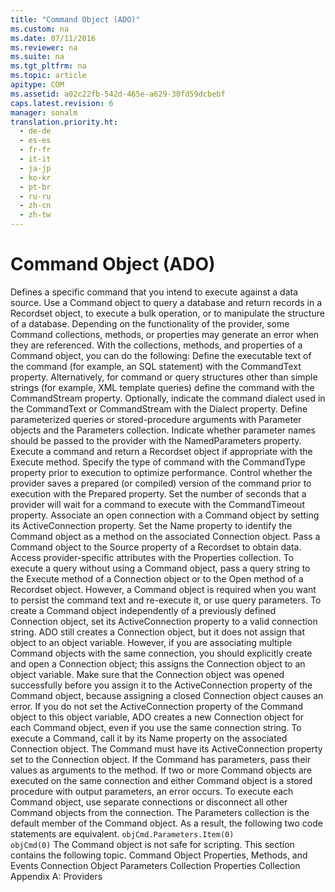 ```yaml
---
title: "Command Object (ADO)"
ms.custom: na
ms.date: 07/11/2016
ms.reviewer: na
ms.suite: na
ms.tgt_pltfrm: na
ms.topic: article
apitype: COM
ms.assetid: a02c22fb-542d-465e-a629-30fd59dcbebf
caps.latest.revision: 6
manager: sonalm
translation.priority.ht: 
  - de-de
  - es-es
  - fr-fr
  - it-it
  - ja-jp
  - ko-kr
  - pt-br
  - ru-ru
  - zh-cn
  - zh-tw
---
```

# Command Object (ADO)
<?xml version="1.0" encoding="utf-8"?>
<developerReferenceWithoutSyntaxDocument xmlns="http://ddue.schemas.microsoft.com/authoring/2003/5" xmlns:xlink="http://www.w3.org/1999/xlink" xmlns:xsi="http://www.w3.org/2001/XMLSchema-instance" xsi:schemaLocation="http://ddue.schemas.microsoft.com/authoring/2003/5 http://dduestorage.blob.core.windows.net/ddueschema/developer.xsd">
  <introduction>
    <para>Defines a specific command that you intend to execute against a data source.</para>
  </introduction>
  <languageReferenceRemarks>
    <content>
      <para>Use a <legacyBold>Command</legacyBold> object to query a database and return records in a <legacyLink xlink:href="ede1415f-c3df-4cc5-a05b-2576b2b84b60">Recordset</legacyLink> object, to execute a bulk operation, or to manipulate the structure of a database. Depending on the functionality of the provider, some <legacyBold>Command</legacyBold> collections, methods, or properties may generate an error when they are referenced.</para>
      <para>With the collections, methods, and properties of a <legacyBold>Command</legacyBold> object, you can do the following:  </para>
      <list class="bullet">
        <listItem>
          <para>Define the executable text of the command (for example, an SQL statement) with the <legacyLink xlink:href="4dd7e82a-8da5-4a4e-b439-11a29286fa0e">CommandText</legacyLink> property. Alternatively, for command or query structures other than simple strings (for example, XML template queries) define the command with the <legacyLink xlink:href="f78f61b6-87e0-48dc-961e-83d0e20da58e">CommandStream</legacyLink> property.</para>
        </listItem>
        <listItem>
          <para>Optionally, indicate the command dialect used in the <legacyBold>CommandText</legacyBold> or <legacyBold>CommandStream</legacyBold> with the <legacyLink xlink:href="329c3a71-ba88-4009-b04f-2f52195a5957">Dialect</legacyLink> property.</para>
        </listItem>
        <listItem>
          <para>Define parameterized queries or stored-procedure arguments with <legacyLink xlink:href="e010e794-7f0f-4026-8b5b-37328e437d63">Parameter</legacyLink> objects and the <legacyLink xlink:href="497cae10-3913-422a-9753-dcbb0a639b1b">Parameters</legacyLink> collection.</para>
        </listItem>
        <listItem>
          <para>Indicate whether parameter names should be passed to the provider with the <legacyLink xlink:href="42409387-026c-435f-a9b1-bf4167095875">NamedParameters</legacyLink> property.</para>
        </listItem>
        <listItem>
          <para>Execute a command and return a <legacyBold>Recordset</legacyBold> object if appropriate with the <legacyLink xlink:href="f84a5ff3-0528-4ad7-9bea-9a15103378dd">Execute</legacyLink> method.</para>
        </listItem>
        <listItem>
          <para>Specify the type of command with the <legacyLink xlink:href="ca44809c-8647-48b6-a7fb-0be70a02f53e">CommandType</legacyLink> property prior to execution to optimize performance.</para>
        </listItem>
        <listItem>
          <para>Control whether the provider saves a prepared (or compiled) version of the command prior to execution with the <legacyLink xlink:href="11ca8825-765e-4bb4-a6ce-3f6564ad8755">Prepared</legacyLink> property.</para>
        </listItem>
        <listItem>
          <para>Set the number of seconds that a provider will wait for a command to execute with the <legacyLink xlink:href="c611f857-d6b0-4dca-8925-f4a02e769eb0">CommandTimeout</legacyLink> property.</para>
        </listItem>
        <listItem>
          <para>Associate an open connection with a <legacyBold>Command</legacyBold> object by setting its <legacyLink xlink:href="52d0a96c-14fb-4ad9-b004-4d821bc0a6db">ActiveConnection</legacyLink> property.</para>
        </listItem>
        <listItem>
          <para>Set the <legacyLink xlink:href="cfd0e29c-8310-44ab-85c3-5761184b865d">Name</legacyLink> property to identify the <legacyBold>Command</legacyBold> object as a method on the associated <legacyLink xlink:href="ef6b1824-5b12-43db-89d7-8f3d13896d4d">Connection</legacyLink> object.</para>
        </listItem>
        <listItem>
          <para>Pass a <legacyBold>Command</legacyBold> object to the <legacyLink xlink:href="a05ba2c9-2821-4343-8607-4de9b764ec91">Source</legacyLink> property of a <legacyBold>Recordset</legacyBold> to obtain data.</para>
        </listItem>
        <listItem>
          <para>Access provider-specific attributes with the <legacyLink xlink:href="1d539aa8-ce0d-4418-ab03-8d0a3c1e9d82">Properties</legacyLink> collection.</para>
        </listItem>
      </list>
      <alert class="note">
        <para>To execute a query without using a <legacyBold>Command</legacyBold> object, pass a query string to the <legacyLink xlink:href="03c69320-96b2-4d85-8d49-a13b13e31578">Execute</legacyLink> method of a <legacyBold>Connection</legacyBold> object or to the <legacyLink xlink:href="3236749c-4b71-4235-89e2-ccdfaaa9319d">Open</legacyLink> method of a <legacyBold>Recordset</legacyBold> object. However, a <legacyBold>Command</legacyBold> object is required when you want to persist the command text and re-execute it, or use query parameters.</para>
      </alert>
      <para>To create a <legacyBold>Command</legacyBold> object independently of a previously defined <legacyBold>Connection</legacyBold> object, set its <legacyBold>ActiveConnection</legacyBold> property to a valid connection string. ADO still creates a <legacyBold>Connection</legacyBold> object, but it does not assign that object to an object variable. However, if you are associating multiple <legacyBold>Command</legacyBold> objects with the same connection, you should explicitly create and open a <legacyBold>Connection</legacyBold> object; this assigns the <legacyBold>Connection</legacyBold> object to an object variable. Make sure that the <legacyBold>Connection</legacyBold> object was opened successfully before you assign it to the <legacyBold>ActiveConnection</legacyBold> property of the <legacyBold>Command</legacyBold> object, because assigning a closed <legacyBold>Connection</legacyBold> object causes an error. If you do not set the <legacyBold>ActiveConnection</legacyBold> property of the <legacyBold>Command</legacyBold> object to this object variable, ADO creates a new <legacyBold>Connection</legacyBold> object for each <legacyBold>Command</legacyBold> object, even if you use the same connection string.</para>
      <para>To execute a <legacyBold>Command</legacyBold>, call it by its <legacyLink xlink:href="cfd0e29c-8310-44ab-85c3-5761184b865d">Name</legacyLink> property on the associated <legacyBold>Connection</legacyBold> object. The <legacyBold>Command</legacyBold> must have its <legacyBold>ActiveConnection</legacyBold> property set to the <legacyBold>Connection</legacyBold> object. If the <legacyBold>Command</legacyBold> has parameters, pass their values as arguments to the method.</para>
      <para>If two or more <legacyBold>Command</legacyBold> objects are executed on the same connection and either <legacyBold>Command</legacyBold> object is a stored procedure with output parameters, an error occurs. To execute each <legacyBold>Command</legacyBold> object, use separate connections or disconnect all other <legacyBold>Command</legacyBold> objects from the connection.</para>
      <para>The <legacyBold>Parameters</legacyBold> collection is the default member of the <legacyBold>Command</legacyBold> object. As a result, the following two code statements are equivalent.</para>
      <code>objCmd.Parameters.Item(0)
objCmd(0)</code>
      <list class="bullet">
        <listItem>
          <para>The <legacyBold>Command</legacyBold> object is not safe for scripting.</para>
        </listItem>
      </list>
      <para>This section contains the following topic.  </para>
      <list class="bullet">
        <listItem>
          <para>
            <legacyLink xlink:href="0389f21c-06da-4090-9da1-28d912f888d7">Command Object Properties, Methods, and Events</legacyLink>           </para>
        </listItem>
      </list>
    </content>
  </languageReferenceRemarks>
  <relatedTopics>
<link xlink:href="ef6b1824-5b12-43db-89d7-8f3d13896d4d">Connection Object</link>
<link xlink:href="497cae10-3913-422a-9753-dcbb0a639b1b">Parameters Collection</link>
<link xlink:href="1d539aa8-ce0d-4418-ab03-8d0a3c1e9d82">Properties Collection</link>
<link xlink:href="e2581b47-b11e-4e1e-b96c-d39c77c5b48a">Appendix A: Providers</link>
</relatedTopics>
</developerReferenceWithoutSyntaxDocument>